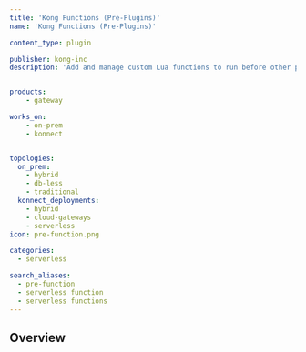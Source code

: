 ```yaml
---
title: 'Kong Functions (Pre-Plugins)'
name: 'Kong Functions (Pre-Plugins)'

content_type: plugin

publisher: kong-inc
description: 'Add and manage custom Lua functions to run before other plugins'


products:
    - gateway

works_on:
    - on-prem
    - konnect


topologies:
  on_prem:
    - hybrid
    - db-less
    - traditional
  konnect_deployments:
    - hybrid
    - cloud-gateways
    - serverless
icon: pre-function.png

categories:
  - serverless

search_aliases:
  - pre-function
  - serverless function
  - serverless functions
---
```


## Overview
